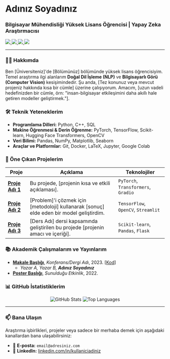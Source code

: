 # Adınız Soyadınız

### Bilgisayar Mühendisliği Yüksek Lisans Öğrencisi | Yapay Zeka Araştırmacısı

<p align="left">
  <a href="https://www.linkedin.com/in/kullaniciadiniz/" target="_blank">
    <img src="https://img.shields.io/badge/LinkedIn-0077B5?style=for-the-badge&logo=linkedin&logoColor=white" />
  </a>
  <a href="https://scholar.google.com/citations?user=scholarid" target="_blank">
    <img src="https://img.shields.io/badge/Google_Scholar-4285F4?style=for-the-badge&logo=google-scholar&logoColor=white" />
  </a>
  <a href="https://orcid.org/orcid-id" target="_blank">
    <img src="https://img.shields.io/badge/ORCID-A6CE39?style=for-the-badge&logo=ORCID&logoColor=white" />
  </a>
  <a href="mailto:email@adresiniz.com">
    <img src="https://img.shields.io/badge/Email-D14836?style=for-the-badge&logo=gmail&logoColor=white" />
  </a>
</p>

---

### 👨‍💻 Hakkımda

Ben [Üniversiteniz]'de [Bölümünüz] bölümünde yüksek lisans öğrencisiyim. Temel araştırma ilgi alanlarım **Doğal Dil İşleme (NLP)** ve **Bilgisayarlı Görü (Computer Vision)** kesişimindedir. Şu anda, [Tez konunuz veya mevcut projeniz hakkında kısa bir cümle] üzerine çalışıyorum. Amacım, [uzun vadeli hedefinizden bir cümle, örn: "insan-bilgisayar etkileşimini daha akıllı hale getiren modeller geliştirmek."].

### 🛠️ Teknik Yeteneklerim

- **Programlama Dilleri:** Python, C++, SQL
- **Makine Öğrenmesi & Derin Öğrenme:** PyTorch, TensorFlow, Scikit-learn, Hugging Face Transformers, OpenCV
- **Veri Bilimi:** Pandas, NumPy, Matplotlib, Seaborn
- **Araçlar ve Platformlar:** Git, Docker, LaTeX, Jupyter, Google Colab

### 🚀 Öne Çıkan Projelerim

<!-- PINNED REPOSITORIES BÖLÜMÜNDEKİ PROJELERİ BURADA DETAYLANDIRIN -->

| Proje                                     | Açıklama                                                                                               | Teknolojiler                               |
| ----------------------------------------- | ------------------------------------------------------------------------------------------------------ | ------------------------------------------ |
| **[Proje Adı 1](link-to-repo-1)**          | Bu projede, [projenin kısa ve etkili açıklaması].                                                      | `PyTorch`, `Transformers`, `Gradio`        |
| **[Proje Adı 2](link-to-repo-2)**          | [Problem]'i çözmek için [metodoloji] kullanarak [sonuç] elde eden bir model geliştirdim.                | `TensorFlow`, `OpenCV`, `Streamlit`        |
| **[Proje Adı 3](link-to-repo-3)**          | [Ders Adı] dersi kapsamında geliştirilen bu projede [projenin amacı ve içeriği].                         | `Scikit-learn`, `Pandas`, `Flask`          |

### 📚 Akademik Çalışmalarım ve Yayınlarım

- **[Makale Başlığı](link-to-paper.pdf)**, *Konferans/Dergi Adı*, 2023. [[Kod](link-to-code-repo)]
  - *Yazar A, Yazar B, **Adınız Soyadınız***
- **[Poster Başlığı](link-to-poster.pdf)**, *Sunulduğu Etkinlik*, 2022.

### 📊 GitHub İstatistiklerim

<p align="center">
  <img src="https://github-readme-stats.vercel.app/api?username=kullaniciadiniz&show_icons=true&theme=radical" alt="GitHub Stats" />
  <img src="https://github-readme-stats.vercel.app/api/top-langs/?username=kullaniciadiniz&layout=compact&theme=radical" alt="Top Languages" />
</p>

---

### 📫 Bana Ulaşın

Araştırma işbirlikleri, projeler veya sadece bir merhaba demek için aşağıdaki kanallardan bana ulaşabilirsiniz:

- 📧 **E-posta:** `email@adresiniz.com`
- 💼 **LinkedIn:** [linkedin.com/in/kullaniciadiniz](https://www.linkedin.com/in/kullaniciadiniz/)
